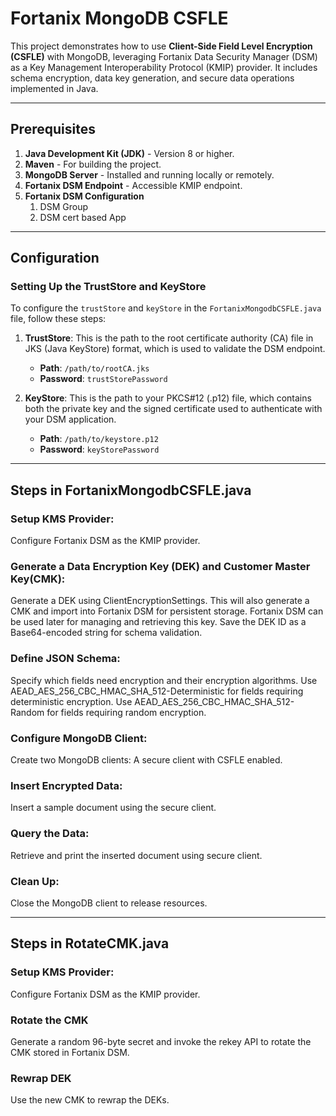 
# Fortanix MongoDB CSFLE  

This project demonstrates how to use **Client-Side Field Level Encryption (CSFLE)** with MongoDB, leveraging Fortanix Data Security Manager (DSM) as a Key Management Interoperability Protocol (KMIP) provider. It includes schema encryption, data key generation, and secure data operations implemented in Java.

---

## Prerequisites
1. **Java Development Kit (JDK)** - Version 8 or higher.
2. **Maven** - For building the project.
3. **MongoDB Server** - Installed and running locally or remotely.
4. **Fortanix DSM Endpoint** - Accessible KMIP endpoint.
5. **Fortanix DSM Configuration**
   1. DSM Group
   2. DSM cert based App
---

## Configuration

### Setting Up the TrustStore and KeyStore

To configure the `trustStore` and `keyStore` in the `FortanixMongodbCSFLE.java` file, follow these steps:

1. **TrustStore**: This is the path to the root certificate authority (CA) file in JKS (Java KeyStore) format, which is used to validate the DSM endpoint.

   - **Path**: `/path/to/rootCA.jks`
   - **Password**: `trustStorePassword`

2. **KeyStore**: This is the path to your PKCS#12 (.p12) file, which contains both the private key and the signed certificate used to authenticate with your DSM application.

   - **Path**: `/path/to/keystore.p12`
   - **Password**: `keyStorePassword`

---

## Steps in FortanixMongodbCSFLE.java

### Setup KMS Provider:
Configure Fortanix DSM as the KMIP provider.

### Generate a Data Encryption Key (DEK) and Customer Master Key(CMK):
Generate a DEK using ClientEncryptionSettings.
This will also generate a CMK and import into Fortanix DSM for persistent storage. Fortanix DSM can be used later for managing and retrieving this key.
Save the DEK ID as a Base64-encoded string for schema validation.

### Define JSON Schema:
Specify which fields need encryption and their encryption algorithms.
Use AEAD_AES_256_CBC_HMAC_SHA_512-Deterministic for fields requiring deterministic encryption.
Use AEAD_AES_256_CBC_HMAC_SHA_512-Random for fields requiring random encryption.

### Configure MongoDB Client:
Create two MongoDB clients:
A secure client with CSFLE enabled.

### Insert Encrypted Data:
Insert a sample document using the secure client.

### Query the Data:
Retrieve and print the inserted document using secure client.

### Clean Up:
Close the MongoDB client to release resources.

---

## Steps in RotateCMK.java

### Setup KMS Provider:
Configure Fortanix DSM as the KMIP provider.

### Rotate the CMK
Generate a random 96-byte secret and invoke the rekey API to rotate the CMK stored in Fortanix DSM.

### Rewrap DEK
Use the new CMK to rewrap the DEKs.
